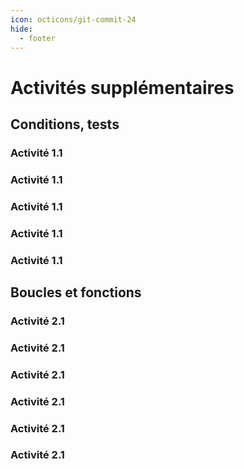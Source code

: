 ```yaml
---
icon: octicons/git-commit-24
hide:
  - footer
---
```

# Activités supplémentaires
## Conditions, tests
### Activité 1.1
### Activité 1.1
### Activité 1.1
### Activité 1.1
### Activité 1.1

## Boucles et fonctions
### Activité 2.1
### Activité 2.1
### Activité 2.1
### Activité 2.1
### Activité 2.1
### Activité 2.1